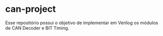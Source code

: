 # can-project
Esse repositório possui o objetivo de implementar em Verilog os módulos de CAN Decoder e BIT Timing.
